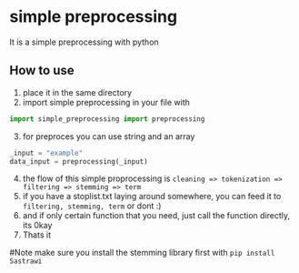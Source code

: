# simple preprocessing
It is a simple preprocessing with python

## How to use
1. place it in the same directory
2. import simple preprocessing in your file with 
```python 
import simple_preprocessing import preprocessing
```
3. for preproces you can use string and an array
```python
_input = "example"
data_input = preprocessing(_input)
```
4. the flow of this simple proprocessing is ```cleaning => tokenization => filtering => stemming => term```
5. if you have a stoplist.txt laying around somewhere, you can feed it to ```filtering, stemming, term``` or dont :)
6. and if only certain function that you need, just call the function directly, its 0kay
7. Thats it

#Note
make sure you install the stemming library first with ```pip install Sastrawi```
